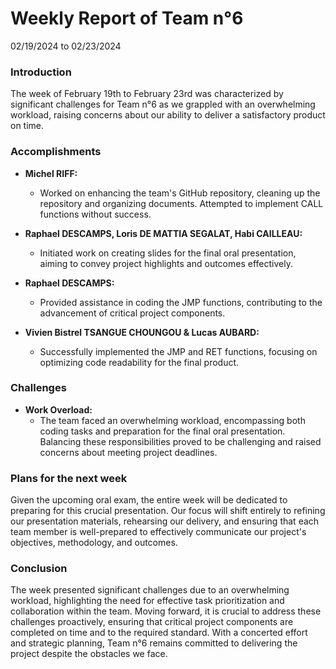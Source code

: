 # Weekly Report of Team n°6 
02/19/2024 to 02/23/2024

### Introduction

The week of February 19th to February 23rd was characterized by significant challenges for Team n°6 as we grappled with an overwhelming workload, raising concerns about our ability to deliver a satisfactory product on time.

### Accomplishments

- **Michel RIFF:**
  - Worked on enhancing the team's GitHub repository, cleaning up the repository and organizing documents. Attempted to implement CALL functions without success.

- **Raphael DESCAMPS, Loris DE MATTIA SEGALAT, Habi CAILLEAU:**
  - Initiated work on creating slides for the final oral presentation, aiming to convey project highlights and outcomes effectively.

- **Raphael DESCAMPS:**
  - Provided assistance in coding the JMP functions, contributing to the advancement of critical project components.

- **Vivien Bistrel TSANGUE CHOUNGOU & Lucas AUBARD:**
  - Successfully implemented the JMP and RET functions, focusing on optimizing code readability for the final product.

### Challenges

- **Work Overload:**
  - The team faced an overwhelming workload, encompassing both coding tasks and preparation for the final oral presentation. Balancing these responsibilities proved to be challenging and raised concerns about meeting project deadlines.

### Plans for the next week

Given the upcoming oral exam, the entire week will be dedicated to preparing for this crucial presentation. Our focus will shift entirely to refining our presentation materials, rehearsing our delivery, and ensuring that each team member is well-prepared to effectively communicate our project's objectives, methodology, and outcomes.

### Conclusion

The week presented significant challenges due to an overwhelming workload, highlighting the need for effective task prioritization and collaboration within the team. Moving forward, it is crucial to address these challenges proactively, ensuring that critical project components are completed on time and to the required standard. With a concerted effort and strategic planning, Team n°6 remains committed to delivering the project despite the obstacles we face.
